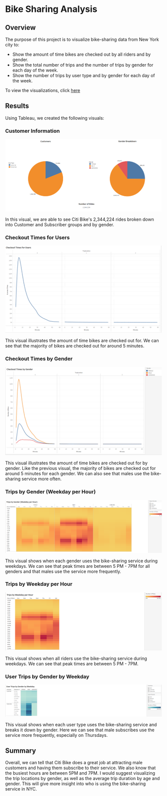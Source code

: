 # Bike Sharing Analysis

## Overview
The purpose of this project is to visualize bike-sharing data from New York city to:
-	Show the amount of time bikes are checked out by all riders and by gender.
-	Show the total number of trips and the number of trips by gender for each day of the week.
-	Show the number of trips by user type and by gender for each day of the week.

To view the visualizations, click [here](https://public.tableau.com/views/Bikesharing_16173824848600/NYCCitiBikeStory?:language=en&:display_count=y&publish=yes&:origin=viz_share_link)

## Results
Using Tableau, we created the following visuals:

### Customer Information
![Customer Info](/Resources/Customer_info.PNG)

In this visual, we are able to see Citi Bike's 2,344,224 rides broken down into Customer and Subscriber groups and by gender. 

### Checkout Times for Users
![CheckoutUsers](/Resources/Checkout_users.PNG)

This visual illustrates the amount of time bikes are checked out for. We can see that the majority of bikes are checked out for around 5 minutes.

### Checkout Times by Gender
![CheckoutGenders](/Resources/Checkout_gender.PNG)

This visual illustrates the amount of time bikes are checked out for by gender. Like the previous visual, the majority of bikes are checked out for around 5 minutes for each gender. We can also see that males use the bike-sharing service more often.

### Trips by Gender (Weekday per Hour)
![Tripsgender](/Resources/Weekday_gender.PNG)

This visual shows when each gender uses the bike-sharing service during weekdays. We can see that peak times are between 5 PM - 7PM for all genders and that males use the service more frequently. 

### Trips by Weekday per Hour
![Tripsweekday](/Resources/Weekday_hour.PNG)

This visual shows when all riders use the bike-sharing service during weekdays. We can see that peak times are between 5 PM - 7PM.

### User Trips by Gender by Weekday
![Usertrips](/Resources/Weekday_usertype.PNG)

This visual shows when each user type uses the bike-sharing service and breaks it down by gender. Here we can see that male subscribes use the service more frequently, especially on Thursdays.

## Summary
Overall, we can tell that Citi Bike does a great job at attracting male customers and having them subscribe to their service. We also know that the busiest hours are between 5PM and 7PM. I would suggest visualizing the trip locations by gender, as well as the average trip duration by age and gender. This will give more insight into who is using the bike-sharing service in NYC.
